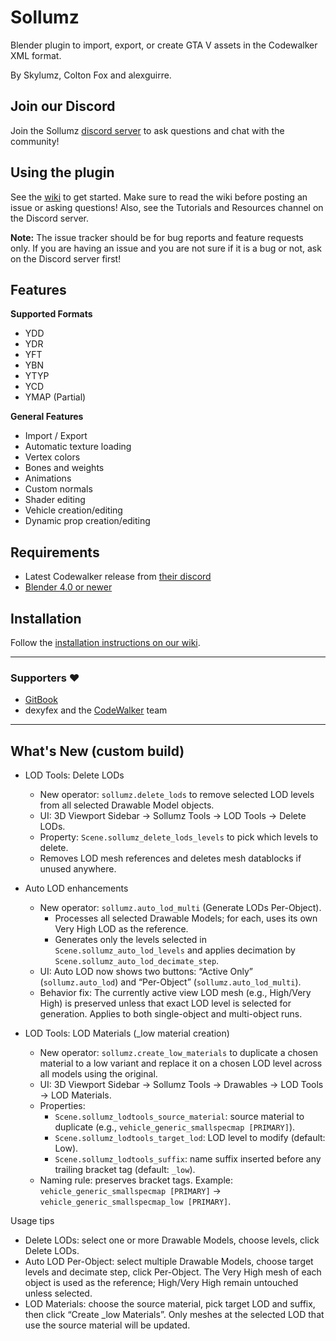# Sollumz
Blender plugin to import, export, or create GTA V assets in the Codewalker XML format.

By Skylumz, Colton Fox and alexguirre.

## Join our Discord
Join the Sollumz [discord server](https://discord.sollumz.org/) to ask questions and chat with the community!
## Using the plugin
See the [wiki](https://docs.sollumz.org/) to get started. Make sure to read the wiki before posting an issue or asking questions! Also, see the Tutorials and Resources channel on the Discord server.

**Note:** The issue tracker should be for bug reports and feature requests only. If you are having an issue and you are not sure if it is a bug or not, ask on the Discord server first!

## Features ##

**Supported Formats**
  * YDD
  * YDR
  * YFT
  * YBN
  * YTYP
  * YCD
  * YMAP (Partial)

**General Features**
  * Import / Export
  * Automatic texture loading
  * Vertex colors
  * Bones and weights
  * Animations
  * Custom normals
  * Shader editing
  * Vehicle creation/editing
  * Dynamic prop creation/editing

## Requirements ##
  * Latest Codewalker release from [their discord](https://discord.gg/codewalker)
  * [Blender 4.0 or newer](http://www.blender.org/download/)

## Installation ##

Follow the [installation instructions on our wiki](https://docs.sollumz.org/getting-started/installation).

---
### Supporters ❤️ ###
- [GitBook](https://www.gitbook.com/)
- dexyfex and the [CodeWalker](https://github.com/dexyfex/CodeWalker) team

---
## What's New (custom build)

- LOD Tools: Delete LODs
  - New operator: `sollumz.delete_lods` to remove selected LOD levels from all selected Drawable Model objects.
  - UI: 3D Viewport Sidebar → Sollumz Tools → LOD Tools → Delete LODs.
  - Property: `Scene.sollumz_delete_lods_levels` to pick which levels to delete.
  - Removes LOD mesh references and deletes mesh datablocks if unused anywhere.

- Auto LOD enhancements
  - New operator: `sollumz.auto_lod_multi` (Generate LODs Per-Object).
    - Processes all selected Drawable Models; for each, uses its own Very High LOD as the reference.
    - Generates only the levels selected in `Scene.sollumz_auto_lod_levels` and applies decimation by `Scene.sollumz_auto_lod_decimate_step`.
  - UI: Auto LOD now shows two buttons: “Active Only” (`sollumz.auto_lod`) and “Per-Object” (`sollumz.auto_lod_multi`).
  - Behavior fix: The currently active view LOD mesh (e.g., High/Very High) is preserved unless that exact LOD level is selected for generation. Applies to both single-object and multi-object runs.

- LOD Tools: LOD Materials (_low material creation)
  - New operator: `sollumz.create_low_materials` to duplicate a chosen material to a low variant and replace it on a chosen LOD level across all models using the original.
  - UI: 3D Viewport Sidebar → Sollumz Tools → Drawables → LOD Tools → LOD Materials.
  - Properties:
    - `Scene.sollumz_lodtools_source_material`: source material to duplicate (e.g., `vehicle_generic_smallspecmap [PRIMARY]`).
    - `Scene.sollumz_lodtools_target_lod`: LOD level to modify (default: Low).
    - `Scene.sollumz_lodtools_suffix`: name suffix inserted before any trailing bracket tag (default: `_low`).
  - Naming rule: preserves bracket tags. Example: `vehicle_generic_smallspecmap [PRIMARY]` → `vehicle_generic_smallspecmap_low [PRIMARY]`.

Usage tips
- Delete LODs: select one or more Drawable Models, choose levels, click Delete LODs.
- Auto LOD Per-Object: select multiple Drawable Models, choose target levels and decimate step, click Per-Object. The Very High mesh of each object is used as the reference; High/Very High remain untouched unless selected.
 - LOD Materials: choose the source material, pick target LOD and suffix, then click “Create _low Materials”. Only meshes at the selected LOD that use the source material will be updated.
